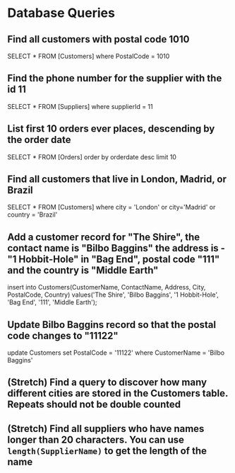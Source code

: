 # Database Queries

## Find all customers with postal code 1010
SELECT * FROM [Customers]
where PostalCode = 1010

## Find the phone number for the supplier with the id 11
SELECT * FROM [Suppliers]
where supplierId = 11

## List first 10 orders ever places, descending by the order date
SELECT * FROM [Orders]
order by orderdate desc
limit 10

## Find all customers that live in London, Madrid, or Brazil
SELECT * FROM [Customers]
where city = 'London' or city='Madrid' or country = 'Brazil'

## Add a customer record for "The Shire", the contact name is "Bilbo Baggins" the address is -"1 Hobbit-Hole" in "Bag End", postal code "111" and the country is "Middle Earth"
insert into Customers(CustomerName, ContactName, Address, City, PostalCode, Country)
values('The Shire', 'Bilbo Baggins', '1 Hobbit-Hole', 'Bag End', '111', 'Middle Earth');

## Update Bilbo Baggins record so that the postal code changes to "11122"
update Customers
set PostalCode = '11122'
where CustomerName = 'Bilbo Baggins'

## (Stretch) Find a query to discover how many different cities are stored in the Customers table. Repeats should not be double counted

## (Stretch) Find all suppliers who have names longer than 20 characters. You can use `length(SupplierName)` to get the length of the name
